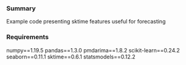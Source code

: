 ### Summary
Example code presenting sktime features useful for forecasting

### Requirements
numpy==1.19.5
pandas==1.3.0
pmdarima==1.8.2
scikit-learn==0.24.2
seaborn==0.11.1
sktime==0.6.1
statsmodels==0.12.2



